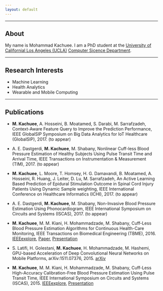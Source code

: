 ```yaml
---
layout: default
---
```


---

## About
My name is Mohammad Kachuee. I am a PhD student at the [University of Californial Los Angeles (UCLA)](http://www.ucla.edu/) [Computer Sicence Department](http://www.cs.ucla.edu/).

---

## Research Interests
- Machine Learning
- Health Analytics
- Wearable and Mobile Computing

---

## Publications

* **M. Kachuee**, A. Hosseini, B. Moatamed, S. Darabi, M. Sarrafzadeh, Context-Aware Feature Query to Improve the Prediction Performance, IEEE GlobalSIP Symposium on Big Data Analytics for IoT Healthcare (GlobalSIP), 2017. (to appear)

* A. E. Dastgerdi, **M. Kachuee**, M. Shabany, Nonlinear Cuff-less Blood Pressure Estimation of Healthy Subjects Using Pulse Transit Time and Arrival Time, IEEE Transactions on Instrumentation & Measurement (TIM), 2017. (to appear)

* **M. Kachuee**, L. Moore, T. Homsey, H. G. Damavandi, B. Moatamed, A. Hosseini, R. Huang, J. Leiter, D. Lu, M. Sarrafzadeh, An Active Learning Based Prediction of Epidural Stimulation Outcome in Spinal Cord Injury Patients Using Dynamic Sample weighting, IEEE International Conference on Healthcare Informatics (ICHI), 2017. (to appear)

* A. E. Dastgerdi, **M. Kachuee**, M. Shabany, Non-Invasive Blood Pressure Estimation Using Phonocardiogram, IEEE International Symposium on Circuits and Systems (ISCAS), 2017. (to appear)

* **M. Kachuee**, M. M. Kiani, H. Mohammadzade, M. Shabany, Cuff-Less Blood Pressure Estimation Algorithms for Continuous Health-Care Monitoring, IEEE Transactions on Biomedical Engineering (TBME), 2016. [IEEEexplore](http://dx.doi.org/10.1109/TBME.2016.2580904), [Paper](https://github.com/mkachuee/mkachuee.github.io/blob/master/papers/Paper_TBME2016.pdf), [Presentation](https://github.com/mkachuee/mkachuee.github.io/blob/master/papers/Presentation_TBME2016.pdf)

* S. Latifi, H. Golestani, **M. Kachuee**, H. Mohammadzade, M. Hashemi, GPU-based Acceleration of Deep Convolutional Neural Networks on Mobile Platforms, arXiv:1511.07376, 2015. [arXiv](http://arxiv.org/abs/1511.07376)

* **M. Kachuee**, M. M. Kiani, H. Mohammadzade, M. Shabany, Cuff-Less High-Accuracy Calibration-Free Blood Pressure Estimation Using Pulse Transit Time, IEEE International Symposium on Circuits and Systems (ISCAS), 2015. [IEEEexplore](http://dx.doi.org/10.1109/TBME.2016.2580904), [Presentation](https://github.com/mkachuee/mkachuee.github.io/blob/master/papers/Presentation_ISCAS2015.pdf)

